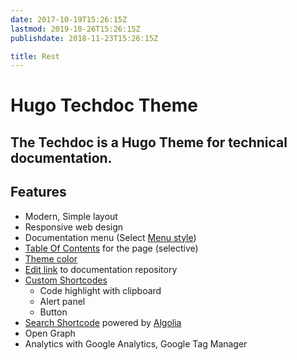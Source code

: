 ```yaml
---
date: 2017-10-19T15:26:15Z
lastmod: 2019-10-26T15:26:15Z
publishdate: 2018-11-23T15:26:15Z

title: Rest
---
```


# Hugo Techdoc Theme

## The Techdoc is a Hugo Theme for technical documentation.

## Features

- Modern, Simple layout
- Responsive web design
- Documentation menu (Select [Menu style](getting-started/screenshot/#menu-style))
- [Table Of Contents](sample/table-of-contents/) for the page (selective)
- [Theme color](getting-started/screenshot/#theme-color)
- [Edit link](getting-started/screenshot/#edit-link) to documentation repository
- [Custom Shortcodes](sample/custom-shortcodes/)
  - Code highlight with clipboard
  - Alert panel
  - Button
- [Search Shortcode](sample/search-shortcode/) powered by [Algolia](https://www.algolia.com/)
- Open Graph
- Analytics with Google Analytics, Google Tag Manager
